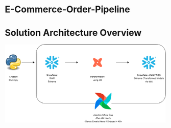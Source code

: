 # E-Commerce-Order-Pipeline

# Solution Architecture Overview
![Solution](https://github.com/Felipe30chaves/E-Commerce-Order-Pipeline/blob/main/End-to-End%20E-Commerce%20Data%20Pipeline%20with%20Snowflake%2C%20dbt%20%26%20Airflow.drawio.png)
